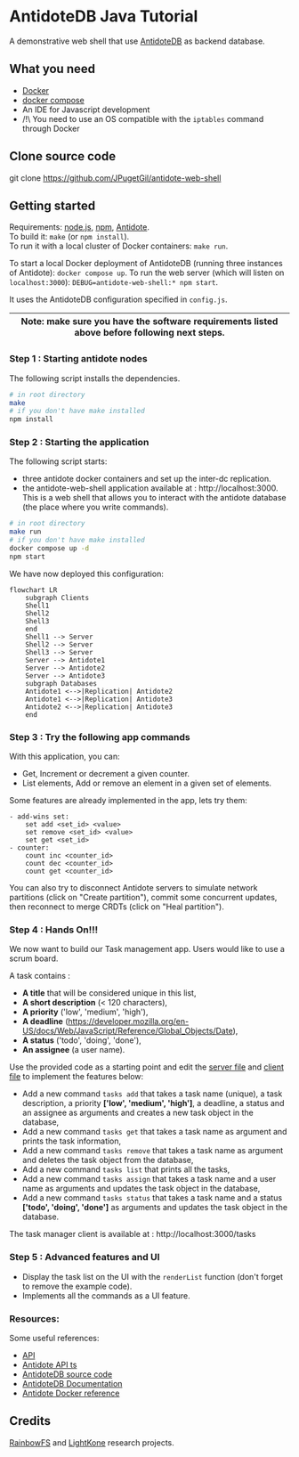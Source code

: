 # AntidoteDB Java Tutorial

A demonstrative web shell that use [AntidoteDB](https://www.antidotedb.eu/) as backend database.

## What you need
* [Docker](https://docs.docker.com/engine/installation/)
* [docker compose](https://docs.docker.com/compose/install/)
* An IDE for Javascript development
* /!\ You need to use an OS compatible with the `iptables` command through Docker

## Clone source code
git clone https://github.com/JPugetGil/antidote-web-shell

## Getting started
Requirements: [node.js][nodejs], [npm][npm], [Antidote](https://antidotedb.gitbook.io/documentation/quickstart).  
To build it: `make` (or `npm install`).  
To run it with a local cluster of Docker containers: `make run`.  

To start a local Docker deployment of AntidoteDB (running three instances of Antidote): `docker compose up`.
To run the web server (which will listen on `localhost:3000`): `DEBUG=antidote-web-shell:* npm start`.  

It uses the AntidoteDB configuration specified in `config.js`.

| Note: make sure you have the software requirements listed above before following next steps. |
| --- 

### Step 1 : Starting antidote nodes
The following script installs the dependencies.
```bash
# in root directory
make
# if you don't have make installed
npm install
```

### Step 2 : Starting the application
The following script starts:
- three antidote docker containers and set up the inter-dc replication.
- the antidote-web-shell application available at : http://localhost:3000. This is a web shell that allows you to interact with the antidote database (the place where you write commands).
```bash
# in root directory
make run
# if you don't have make installed
docker compose up -d
npm start
```
We have now deployed this configuration:

```mermaid
flowchart LR
    subgraph Clients
    Shell1
    Shell2
    Shell3
    end
    Shell1 --> Server
    Shell2 --> Server
    Shell3 --> Server
    Server --> Antidote1
    Server --> Antidote2
    Server --> Antidote3
    subgraph Databases
    Antidote1 <-->|Replication| Antidote2
    Antidote1 <-->|Replication| Antidote3
    Antidote2 <-->|Replication| Antidote3
    end
```

### Step 3 : Try the following app commands
With this application, you can:
- Get, Increment or decrement a given counter.
- List elements, Add or remove an element in a given set of elements.

Some features are already implemented in the app, lets try them:
~~~~
- add-wins set:
    set add <set_id> <value>
    set remove <set_id> <value>
    set get <set_id>
- counter:
    count inc <counter_id>
    count dec <counter_id>
    count get <counter_id> 
~~~~

You can also try to disconnect Antidote servers to simulate network partitions (click on "Create partition"), commit some concurrent updates, then reconnect to merge CRDTs (click on "Heal partition").

### Step 4 : Hands On!!!
We now want to build our Task management app. Users would like to use a scrum board.

A task contains :
- **A title** that will be considered unique in this list,
- **A short description** (< 120 characters),
- **A priority** ('low', 'medium', 'high'),
- **A deadline** (https://developer.mozilla.org/en-US/docs/Web/JavaScript/Reference/Global_Objects/Date),
- **A status** ('todo', 'doing', 'done'),
- **An assignee** (a user name).

Use the provided code as a starting point and edit the [server file](app.js) and [client file](public/js/script-tasks.js) to implement the features below:
* Add a new command `tasks add` that takes a task name (unique), a task description, a priority **['low', 'medium', 'high']**, a deadline, a status and an assignee as arguments and creates a new task object in the database,
* Add a new command `tasks get` that takes a task name as argument and prints the task information,
* Add a new command `tasks remove` that takes a task name as argument and deletes the task object from the database,
* Add a new command `tasks list` that prints all the tasks,
* Add a new command `tasks assign` that takes a task name and a user name as arguments and updates the task object in the database,
* Add a new command `tasks status` that takes a task name and a status **['todo', 'doing', 'done']** as arguments and updates the task object in the database.

The task manager client is available at : http://localhost:3000/tasks

### Step 5 : Advanced features and UI
* Display the task list on the UI with the `renderList` function (don't forget to remove the example code).
* Implements all the commands as a UI feature.

### Resources:
Some useful references:
* [API](API.md)
* [Antidote API ts](https://antidotedb.github.io/antidote_ts_client/)
* [AntidoteDB source code](https://github.com/AntidoteDB/antidote)
* [AntidoteDB Documentation](https://antidotedb.gitbook.io/documentation/)
* [Antidote Docker reference](https://github.com/AntidoteDB/docker-antidote/blob/master/README.md)

## Credits

[RainbowFS][rainbowfs] and [LightKone][lightkone] research projects.

 [antidote]: https://www.antidotedb.eu/
 [rainbowfs]: http://rainbowfs.lip6.fr/
 [lightkone]: https://www.lightkone.eu/
 [nodejs]: https://nodejs.org/
 [npm]: https://www.npmjs.com/
 [antidote-setup]: https://antidotedb.gitbook.io/documentation/overview/installation

